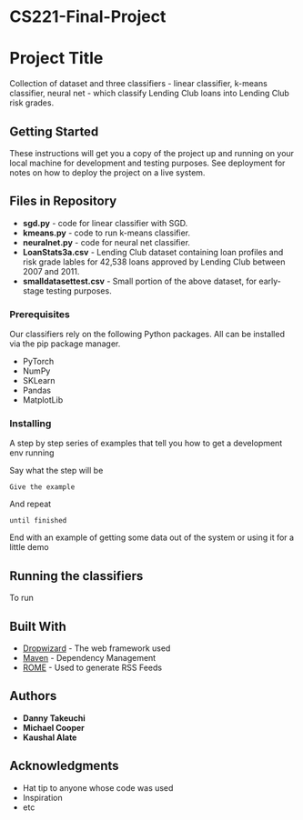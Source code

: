 # CS221-Final-Project

# Project Title

Collection of dataset and three classifiers - linear classifier, k-means classifier, neural net - which classify Lending Club loans into Lending Club risk grades.

## Getting Started

These instructions will get you a copy of the project up and running on your local machine for development and testing purposes. See deployment for notes on how to deploy the project on a live system.

## Files in Repository

* **sgd.py** - code for linear classifier with SGD.
* **kmeans.py** - code to run k-means classifier.
* **neuralnet.py** - code for neural net classifier.
* **LoanStats3a.csv** - Lending Club dataset containing loan profiles and risk grade lables for 42,538 loans approved by Lending Club between 2007 and 2011.
* **smalldatasettest.csv** - Small portion of the above dataset, for early-stage testing purposes.

### Prerequisites

Our classifiers rely on the following Python packages. All can be installed via the pip package manager.
* PyTorch
* NumPy
* SKLearn
* Pandas
* MatplotLib

### Installing

A step by step series of examples that tell you how to get a development env running

Say what the step will be

```
Give the example
```

And repeat

```
until finished
```

End with an example of getting some data out of the system or using it for a little demo

## Running the classifiers

To run 

## Built With

* [Dropwizard](http://www.dropwizard.io/1.0.2/docs/) - The web framework used
* [Maven](https://maven.apache.org/) - Dependency Management
* [ROME](https://rometools.github.io/rome/) - Used to generate RSS Feeds

## Authors

* **Danny Takeuchi**
* **Michael Cooper**
* **Kaushal Alate**

## Acknowledgments

* Hat tip to anyone whose code was used
* Inspiration
* etc



